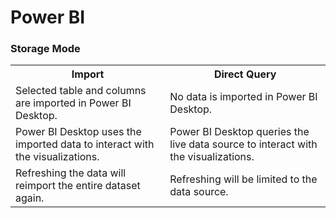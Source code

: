 # Power BI

### Storage Mode

<table>
  <tr><th>Import</th><th>Direct Query</th></tr>
  <tr><td>Selected table and columns are imported in Power BI Desktop.</td><td>No data is imported in Power BI Desktop.</td></tr>
  <tr><td>Power BI Desktop uses the imported data to interact with the visualizations.</td><td>Power BI Desktop queries the live data source to interact with the visualizations.</td></tr>
  <tr><td>Refreshing the data will reimport the entire dataset again.</td><td>Refreshing will be limited to the data source.</td></tr>
</table>
